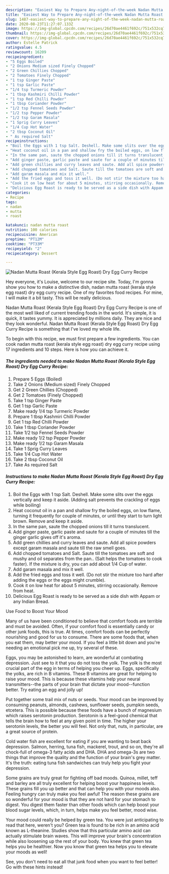 ```yaml
---
description: "Easiest Way to Prepare Any-night-of-the-week Nadan Mutta Roast (Kerala Style Egg Roast) Dry Egg Curry Recipe"
title: "Easiest Way to Prepare Any-night-of-the-week Nadan Mutta Roast (Kerala Style Egg Roast) Dry Egg Curry Recipe"
slug: 1487-easiest-way-to-prepare-any-night-of-the-week-nadan-mutta-roast-kerala-style-egg-roast-dry-egg-curry-recipe
date: 2020-08-23T11:27:07.133Z
image: https://img-global.cpcdn.com/recipes/26d70ae4461f692c/751x532cq70/nadan-mutta-roast-kerala-style-egg-roast-dry-egg-curry-recipe-recipe-main-photo.jpg
thumbnail: https://img-global.cpcdn.com/recipes/26d70ae4461f692c/751x532cq70/nadan-mutta-roast-kerala-style-egg-roast-dry-egg-curry-recipe-recipe-main-photo.jpg
cover: https://img-global.cpcdn.com/recipes/26d70ae4461f692c/751x532cq70/nadan-mutta-roast-kerala-style-egg-roast-dry-egg-curry-recipe-recipe-main-photo.jpg
author: Estelle Patrick
ratingvalue: 4.5
reviewcount: 16209
recipeingredient:
- "5 Eggs Boiled"
- "2 Onions Medium sized Finely Chopped"
- "2 Green Chillies Chopped"
- "2 Tomatoes Finely Chopped"
- "1 tsp Ginger Paste"
- "1 tsp Garlic Paste"
- "1/4 tsp Turmeric Powder"
- "1 tbsp Kashmiri Chilli Powder"
- "1 tsp Red Chilli Powder"
- "1 tbsp Coriander Powder"
- "1/2 tsp Fennel Seeds Powder"
- "1/2 tsp Pepper Powder"
- "1/2 tsp Garam Masala"
- "1 Sprig Curry Leaves"
- "1/4 Cup Hot Water"
- "2 tbsp Coconut Oil"
- " As required Salt"
recipeinstructions:
- "Boil the Eggs with 1 tsp Salt. Deshell. Make some slits over the eggs vertically and keep it aside. (Adding salt prevents the crackling of eggs while boiling)"
- "Heat coconut oil in a pan and shallow fry the boiled eggs, on low flame, turning it frequently for couple of minutes, or until they start to turn light brown. Remove and keep it aside."
- "In the same pan, saute the chopped onions till it turns translucent."
- "Add ginger paste, garlic paste and saute for a couple of minutes till the ginger garlic gives off it&#39;s aroma."
- "Add green chillies and curry leaves and saute. Add all spice powders except garam masala and saute till the raw smell goes."
- "Add chopped tomatoes and Salt. Saute till the tomatoes are soft and mushy and oil separates from the pan.. (Salt helps the tomatoes to cook faster). If the mixture is dry, you can add about 1/4 Cup of water."
- "Add garam masala and mix it well."
- "Add the fried eggs and toss it well. (Do not stir the mixture too hard after adding the eggs or the eggs might crumble)."
- "Cook it on low heat for about 5 minutes, stirring occasionally. Remove from heat."
- "Delicious Egg Roast is ready to be served as a side dish with Appam or any Indian Bread."
categories:
- Recipe
tags:
- nadan
- mutta
- roast

katakunci: nadan mutta roast 
nutrition: 100 calories
recipecuisine: American
preptime: "PT12M"
cooktime: "PT33M"
recipeyield: "2"
recipecategory: Dessert

---
```



![Nadan Mutta Roast (Kerala Style Egg Roast) Dry Egg Curry Recipe](https://img-global.cpcdn.com/recipes/26d70ae4461f692c/751x532cq70/nadan-mutta-roast-kerala-style-egg-roast-dry-egg-curry-recipe-recipe-main-photo.jpg)

Hey everyone, it's Louise, welcome to our recipe site. Today, I'm gonna show you how to make a distinctive dish, nadan mutta roast (kerala style egg roast) dry egg curry recipe. One of my favorites food recipes. For mine, I will make it a bit tasty. This will be really delicious.



Nadan Mutta Roast (Kerala Style Egg Roast) Dry Egg Curry Recipe is one of the most well liked of current trending foods in the world. It's simple, it is quick, it tastes yummy. It is appreciated by millions daily. They are nice and they look wonderful. Nadan Mutta Roast (Kerala Style Egg Roast) Dry Egg Curry Recipe is something that I've loved my whole life.


To begin with this recipe, we must first prepare a few ingredients. You can cook nadan mutta roast (kerala style egg roast) dry egg curry recipe using 17 ingredients and 10 steps. Here is how you can achieve it.

<!--inarticleads1-->

##### The ingredients needed to make Nadan Mutta Roast (Kerala Style Egg Roast) Dry Egg Curry Recipe:

1. Prepare 5 Eggs (Boiled)
1. Take 2 Onions (Medium sized) Finely Chopped
1. Get 2 Green Chillies (Chopped)
1. Get 2 Tomatoes (Finely Chopped)
1. Take 1 tsp Ginger Paste
1. Get 1 tsp Garlic Paste
1. Make ready 1/4 tsp Turmeric Powder
1. Prepare 1 tbsp Kashmiri Chilli Powder
1. Get 1 tsp Red Chilli Powder
1. Take 1 tbsp Coriander Powder
1. Take 1/2 tsp Fennel Seeds Powder
1. Make ready 1/2 tsp Pepper Powder
1. Make ready 1/2 tsp Garam Masala
1. Take 1 Sprig Curry Leaves
1. Take 1/4 Cup Hot Water
1. Take 2 tbsp Coconut Oil
1. Take  As required Salt




<!--inarticleads2-->

##### Instructions to make Nadan Mutta Roast (Kerala Style Egg Roast) Dry Egg Curry Recipe:

1. Boil the Eggs with 1 tsp Salt. Deshell. Make some slits over the eggs vertically and keep it aside. (Adding salt prevents the crackling of eggs while boiling)
1. Heat coconut oil in a pan and shallow fry the boiled eggs, on low flame, turning it frequently for couple of minutes, or until they start to turn light brown. Remove and keep it aside.
1. In the same pan, saute the chopped onions till it turns translucent.
1. Add ginger paste, garlic paste and saute for a couple of minutes till the ginger garlic gives off it&#39;s aroma.
1. Add green chillies and curry leaves and saute. Add all spice powders except garam masala and saute till the raw smell goes.
1. Add chopped tomatoes and Salt. Saute till the tomatoes are soft and mushy and oil separates from the pan.. (Salt helps the tomatoes to cook faster). If the mixture is dry, you can add about 1/4 Cup of water.
1. Add garam masala and mix it well.
1. Add the fried eggs and toss it well. (Do not stir the mixture too hard after adding the eggs or the eggs might crumble).
1. Cook it on low heat for about 5 minutes, stirring occasionally. Remove from heat.
1. Delicious Egg Roast is ready to be served as a side dish with Appam or any Indian Bread.




Use Food to Boost Your Mood


Many of us have been conditioned to believe that comfort foods are terrible and must be avoided. Often, if your comfort food is essentially candy or other junk foods, this is true. At times, comfort foods can be perfectly nourishing and good for us to consume. There are some foods that, when you eat them, may better your mood. If you feel a little bit down and you're needing an emotional pick me up, try several of these.

Eggs, you may be astonished to learn, are wonderful at combating depression. Just see to it that you do not toss the yolk. The yolk is the most crucial part of the egg in terms of helping you cheer up. Eggs, specifically the yolks, are rich in B vitamins. These B vitamins are great for helping to raise your mood. This is because these vitamins help your neural transmitters--the parts of your brain that dictate your mood--function better. Try eating an egg and jolly up!

Put together some trail mix of nuts or seeds. Your mood can be improved by consuming peanuts, almonds, cashews, sunflower seeds, pumpkin seeds, etcetera. This is possible because these foods have a bunch of magnesium which raises serotonin production. Serotonin is a feel-good chemical that tells the brain how to feel at any given point in time. The higher your serotonin levels, the better you will feel. Not only that, nuts, in particular, are a great source of protein.

Cold water fish are excellent for eating if you are wanting to beat back depression. Salmon, herring, tuna fish, mackerel, trout, and so on, they're all chock-full of omega-3 fatty acids and DHA. DHA and omega-3s are two things that improve the quality and the function of your brain's grey matter. It's the truth: eating tuna fish sandwiches can truly help you fight your depression. 

Some grains are truly great for fighting off bad moods. Quinoa, millet, teff and barley are all truly excellent for helping boost your happiness levels. These grains fill you up better and that can help you with your moods also. Feeling hungry can truly make you feel awful! The reason these grains are so wonderful for your mood is that they are not hard for your stomach to digest. You digest them faster than other foods which can help boost your blood sugar levels, which, in turn, helps make you feel better, mood wise.

Your mood could really be helped by green tea. You were just anticipating to read that here, weren't you? Green tea is found to be rich in an amino acid known as L-theanine. Studies show that this particular amino acid can actually stimulate brain waves. This will improve your brain's concentration while also loosening up the rest of your body. You knew that green tea helps you be healthier. Now you know that green tea helps you to elevate your moods as well!

See, you don't need to eat all that junk food when you want to feel better! Go  with  these hints  instead!

